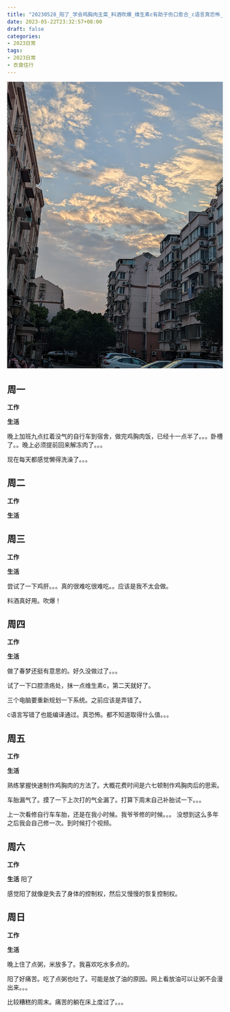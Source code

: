 ```yaml
---
title: "20230528_阳了_学会鸡胸肉主菜_料酒吹爆_维生素c有助于伤口愈合_c语言真恐怖_糟糕的周末"
date: 2023-05-22T23:32:57+08:00
draft: false
categories:
- 2023日常
tags:
- 2023日常
- 衣食住行
---
```


![六点左右回来天还是亮的](https://raw.githubusercontent.com/nianyisi/20220717/main/2023/5/PXL_20230523_103129992.jpg)

## 周一

**工作**



**生活**

晚上加班九点扛着没气的自行车到宿舍，做完鸡胸肉饭，已经十一点半了。。。卧槽了。。晚上必须提前回来解冻肉了。。。

现在每天都感觉懒得洗澡了。。。

## 周二

**工作**



**生活**


## 周三


**工作**



**生活**



尝试了一下鸡肝。。。真的很难吃很难吃。。应该是我不太会做。

料酒真好用。吹爆！

## 周四


**工作**



**生活**

做了春梦还挺有意思的。好久没做过了。。。

试了一下口腔溃疡处，抹一点维生素c，第二天就好了。

三个电脑要重新规划一下系统。之前应该是弄错了。

c语言写错了也能编译通过。真恐怖。都不知道取得什么值。。。

## 周五


**工作**



**生活**

熟练掌握快速制作鸡胸肉的方法了。大概花费时间是六七顿制作鸡胸肉后的思索。

车胎漏气了。摸了一下上次打的气全漏了。打算下周末自己补胎试一下。。。

上一次看修自行车车胎，还是在我小时候。我爷爷修的时候。。。 没想到这么多年之后我会自己修一次。到时候打个视频。

## 周六


**工作**



**生活**
阳了 

感觉阳了就像是失去了身体的控制权，然后又慢慢的恢复控制权。

## 周日


**工作**



**生活**

晚上住了点粥，米放多了。我喜欢吃水多点的。

阳了好痛苦。吃了点粥也吐了。可能是放了油的原因。网上看放油可以让粥不会漫出来。。。

比较糟糕的周末。痛苦的躺在床上度过了。。。
